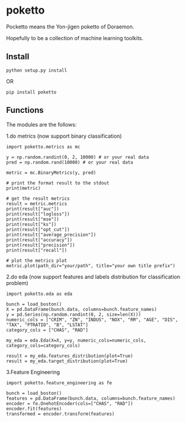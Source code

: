 # poketto
Pocketto means the Yon-jigen poketto of Doraemon.

Hopefully to be a collection of machine learning toolkits.

## Install
```
python setup.py install
```
OR
```
pip install poketto
```

## Functions

The modules are the follows:

1.do metrics (now support binary classification)

```
import poketto.metrics as mc

y = np.random.randint(0, 2, 10000) # or your real data
pred = np.random.rand(10000) # or your real data

metric = mc.BinaryMetrics(y, pred)

# print the format result to the stdout
print(metric)

# get the result metrics
result = metric.metrics
print(result["auc"])
print(result["logloss"])
print(result["mse"])
print(result["ks"])
print(result["opt_cut"])
print(result["average_precision"])
print(result["accuracy"])
print(result["precision"])
print(result["recall"])

# plot the metrics plot
metric.plot(path_dir="your/path", title="your own title prefix")
```

2.do eda (now support features and labels distribution for classification problem)

```
import poketto.eda as eda

bunch = load_boston()
X = pd.DataFrame(bunch.data, columns=bunch.feature_names)
y = pd.Series(np.random.randint(0, 2, size=len(X)))
numeric_cols = ["CRIM", "ZN", "INDUS", "NOX", "RM", "AGE", "DIS", "TAX", "PTRATIO", "B", "LSTAT"]
category_cols = ["CHAS", "RAD"]

my_eda = eda.Eda(X=X, y=y, numeric_cols=numeric_cols, category_cols=category_cols)

result = my_eda.features_distribution(plot=True)
result = my_eda.target_distribution(plot=True)
```

3.Feature Engineering
```
import poketto.feature_engineering as fe

bunch = load_boston()
features = pd.DataFrame(bunch.data, columns=bunch.feature_names)
encoder = fe.OnehotEncoder(cols=["CHAS", "RAD"])
encoder.fit(features)
transformed = encoder.transform(features)
```

